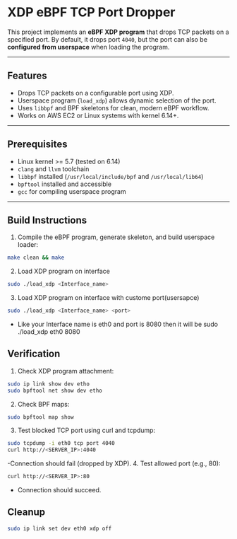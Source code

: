 # XDP eBPF TCP Port Dropper

This project implements an **eBPF XDP program** that drops TCP packets on a specified port. By default, it drops port `4040`, but the port can also be **configured from userspace** when loading the program.

---

## Features

- Drops TCP packets on a configurable port using XDP.
- Userspace program (`load_xdp`) allows dynamic selection of the port.
- Uses `libbpf` and BPF skeletons for clean, modern eBPF workflow.
- Works on AWS EC2 or Linux systems with kernel 6.14+.

---
## Prerequisites

- Linux kernel >= 5.7 (tested on 6.14)
- `clang` and `llvm` toolchain
- `libbpf` installed (`/usr/local/include/bpf` and `/usr/local/lib64`)
- `bpftool` installed and accessible
- `gcc` for compiling userspace program

---

## Build Instructions

1.  Compile the eBPF program, generate skeleton, and build userspace loader:

```bash
make clean && make
```
2. Load XDP program on interface
```bash
sudo ./load_xdp <Interface_name>
```
3. Load XDP program on interface with custome port(usersapce)
```bash
sudo ./load_xdp <Interface_name> <port>
```
- Like your Interface name is eth0 and port is 8080
    then it will be sudo ./load_xdp eth0 8080
## Verification

1. Check XDP program attachment:
```bash
sudo ip link show dev etho
sudo bpftool net show dev etho
```

2. Check BPF maps:
```bash
sudo bpftool map show
```
3. Test blocked TCP port using curl and tcpdump:
```bash
sudo tcpdump -i eth0 tcp port 4040
curl http://<SERVER_IP>:4040
```
-Connection should fail (dropped by XDP).
4. Test allowed port (e.g., 80):
```bash
curl http://<SERVER_IP>:80
```
- Connection should succeed.
## Cleanup
```bash
sudo ip link set dev eth0 xdp off
```



